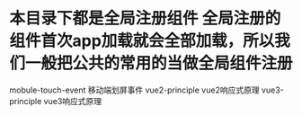 # 本目录下都是全局注册组件 全局注册的组件首次app加载就会全部加载，所以我们一般把公共的常用的当做全局组件注册
mobule-touch-event 移动端划屏事件
vue2-principle vue2响应式原理
vue3-principle vue3响应式原理

